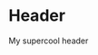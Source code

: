 <!DOCTYPE html>
<html lang="en">
<div class="header">
  <h1>Header</h1>
  <p>My supercool header</p>
</div>
